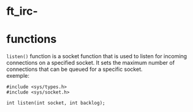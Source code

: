 # ft_irc-


# functions 

`listen()` function is a socket function that is used to listen for incoming connections on a specified socket. It sets the maximum number of connections that can be queued for a specific socket.<br>
exemple:
```console
#include <sys/types.h>
#include <sys/socket.h>

int listen(int socket, int backlog);
```


